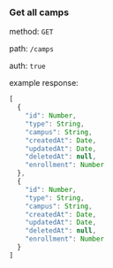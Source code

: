### Get all camps

method: `GET`

path: `/camps`

auth: `true`

example response:

```js
[
  {
    "id": Number,
    "type": String,
    "campus": String,
    "createdAt": Date,
    "updatedAt": Date,
    "deletedAt": null,
    "enrollment": Number
  },
  {
    "id": Number,
    "type": String,
    "campus": String,
    "createdAt": Date,
    "updatedAt": Date,
    "deletedAt": null,
    "enrollment": Number
  }
]
```
